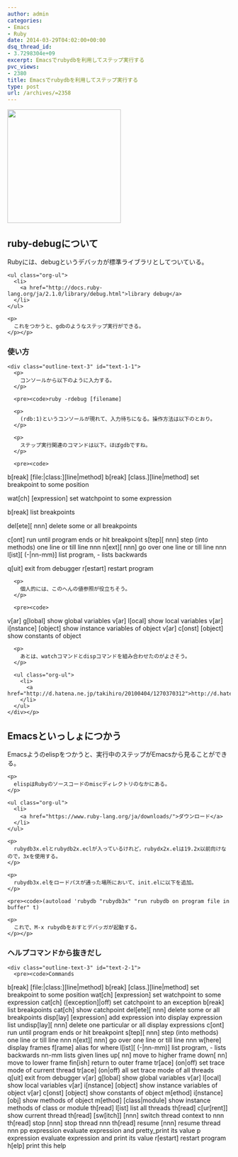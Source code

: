 ```yaml
---
author: admin
categories:
- Emacs
- Ruby
date: 2014-03-29T04:02:00+00:00
dsq_thread_id:
- 3.7298304e+09
excerpt: Emacsでrubydbを利用してステップ実行する
pvc_views:
- 2380
title: Emacsでrubydbを利用してステップ実行する
type: post
url: /archives/=2358
---
```


[<img alt="" src="https://lh3.googleusercontent.com/-Zf4rF4KLaKQ/UvpByiJqSvI/AAAAAAAABCA/lvJgohfEmdo/s800/ruby1.png" width="256" height="256" />][1] 

<div id="outline-container-sec-1" class="outline-2">
  <h2 id="sec-1">
    ruby-debugについて
  </h2>
  
  <div class="outline-text-2" id="text-1">
    <p>
      Rubyには、debugというデバッカが標準ライブラリとしてついている。
    </p>
    
    <ul class="org-ul">
      <li>
        <a href="http://docs.ruby-lang.org/ja/2.1.0/library/debug.html">library debug</a>
      </li>
    </ul>
    
    <p>
      これをつかうと、gdbのようなステップ実行ができる。
    </p></p>
  </div>
  
  <div id="outline-container-sec-1-1" class="outline-3">
    <h3 id="sec-1-1">
      使い方
    </h3>
    
    <div class="outline-text-3" id="text-1-1">
      <p>
        コンソールから以下のように入力する。
      </p>
      
      <pre><code>ruby -rdebug [filename]
</code></pre>
      
      <p>
        (rdb:1)というコンソールが現れて、入力待ちになる。操作方法は以下のとおり。
      </p>
      
      <p>
        ステップ実行関連のコマンドは以下。ほぼgdbですね。
      </p>
      
      <pre><code>  
  b[reak] [file:|class:][line|method]
  b[reak] [class.][line|method]   set breakpoint to some position

  wat[ch] [expression]       set watchpoint to some expression

  b[reak]                    list breakpoints

  del[ete][ nnn]             delete some or all breakpoints

  c[ont]                     run until program ends or hit breakpoint
  s[tep][ nnn]               step (into methods) one line or till line nnn
  n[ext][ nnn]               go over one line or till line nnn
  l[ist][ (-|nn-mm)]         list program, - lists backwards


  q[uit]                     exit from debugger
  r[estart]                  restart program
</code></pre>
      
      <p>
        個人的には、このへんの値参照が役立ちそう。
      </p>
      
      <pre><code>
  v[ar] g[lobal]             show global variables
  v[ar] l[ocal]              show local variables
  v[ar] i[nstance] [object]  show instance variables of object
  v[ar] c[onst] [object]     show constants of object
</code></pre>
      
      <p>
        あとは、watchコマンドとdispコマンドを組み合わせたのがよさそう。
      </p>
      
      <ul class="org-ul">
        <li>
          <a href="http://d.hatena.ne.jp/takihiro/20100404/1270370312">http://d.hatena.ne.jp/takihiro/20100404/1270370312</a>
        </li>
      </ul>
    </div></p>
  </div></p>
</div>

<div id="outline-container-sec-2" class="outline-2">
  <h2 id="sec-2">
    Emacsといっしょにつかう
  </h2>
  
  <div class="outline-text-2" id="text-2">
    <p>
      Emacsようのelispをつかうと、実行中のステップがEmacsから見ることができる。
    </p>
    
    <p>
      elispはRubyのソースコードのmiscディレクトリのなかにある。
    </p>
    
    <ul class="org-ul">
      <li>
        <a href="https://www.ruby-lang.org/ja/downloads/">ダウンロード</a>
      </li>
    </ul>
    
    <p>
      rubydb3x.elとrubydb2x.eclが入っているけれど，rubydx2x.elは19.2x以前向けなので，3xを使用する。
    </p>
    
    <p>
      rubydb3x.elをロードパスが通った場所において、init.elに以下を追加。
    </p>
    
    <pre><code>(autoload 'rubydb "rubydb3x" "run rubydb on program file in buffer" t)
</code></pre>
    
    <p>
      これで、M-x rubydbをおすとデバッガが起動する。
    </p></p>
  </div>
  
  <div id="outline-container-sec-2-1" class="outline-3">
    <h3 id="sec-2-1">
      ヘルプコマンドから抜きだし
    </h3>
    
    <div class="outline-text-3" id="text-2-1">
      <pre><code>Commands
  b[reak] [file:|class:][line|method]
  b[reak] [class.][line|method]
                             set breakpoint to some position
  wat[ch] [expression]       set watchpoint to some expression
  cat[ch] ([exception]|off)  set catchpoint to an exception
  b[reak]                    list breakpoints
  cat[ch]                    show catchpoint
  del[ete][ nnn]             delete some or all breakpoints
  disp[lay] [expression]     add expression into display expression list
  undisp[lay][ nnn]          delete one particular or all display expressions
  c[ont]                     run until program ends or hit breakpoint
  s[tep][ nnn]               step (into methods) one line or till line nnn
  n[ext][ nnn]               go over one line or till line nnn
  w[here]                    display frames
  f[rame]                    alias for where
  l[ist][ (-|nn-mm)]         list program, - lists backwards
                             nn-mm lists given lines
  up[ nn]                    move to higher frame
  down[ nn]                  move to lower frame
  fin[ish]                   return to outer frame
  tr[ace] (on|off)           set trace mode of current thread
  tr[ace] (on|off) all       set trace mode of all threads
  q[uit]                     exit from debugger
  v[ar] g[lobal]             show global variables
  v[ar] l[ocal]              show local variables
  v[ar] i[nstance] [object]  show instance variables of object
  v[ar] c[onst] [object]     show constants of object
  m[ethod] i[nstance] [obj]  show methods of object
  m[ethod] [class|module]    show instance methods of class or module
  th[read] l[ist]            list all threads
  th[read] c[ur[rent]]       show current thread
  th[read] [sw[itch]] [nnn]  switch thread context to nnn
  th[read] stop [nnn]        stop thread nnn
  th[read] resume [nnn]      resume thread nnn
  pp expression              evaluate expression and pretty_print its value
  p expression               evaluate expression and print its value
  r[estart]                  restart program
  h[elp]                     print this help
</code></pre></p>
    </div></p>
  </div></p>
</div>

 [1]: https://picasaweb.google.com/lh/photo/Tu2VEkVYqYsV04cIb3i5qTyD6hjDXGH6XyE6iLrzolo?feat=embedwebsite